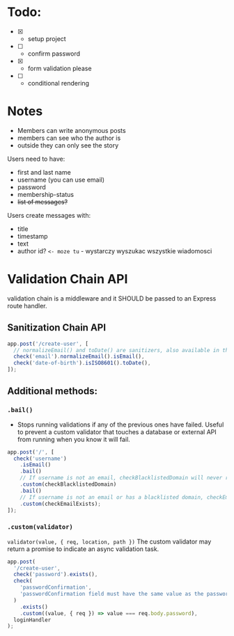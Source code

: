 # Todo:

- [x] - setup project
- [ ] - confirm password
- [x] - form validation please
- [ ] - conditional rendering

# Notes

- Members can write anonymous posts
- members can see who the author is
- outside they can only see the story

Users need to have:

- first and last name
- username (you can use email)
- password
- membership-status
- ~~list of messages?~~

Users create messages with:

- title
- timestamp
- text
- author id? `<- moze tu` - wystarczy wyszukac wszystkie wiadomosci

# Validation Chain API

validation chain is a middleware and it SHOULD be passed to an Express route handler.

## Sanitization Chain API

```js
app.post('/create-user', [
  // normalizeEmail() and toDate() are sanitizers, also available in the Sanitization Chain
  check('email').normalizeEmail().isEmail(),
  check('date-of-birth').isISO8601().toDate(),
]);
```

## Additional methods:

### `.bail()`

- Stops running validations if any of the previous ones have failed. Useful to prevent a custom validator that touches a database or external API from running when you know it will fail.

```js
app.post('/', [
  check('username')
    .isEmail()
    .bail()
    // If username is not an email, checkBlacklistedDomain will never run
    .custom(checkBlacklistedDomain)
    .bail()
    // If username is not an email or has a blacklisted domain, checkEmailExists will never run
    .custom(checkEmailExists);
]);
```

### `.custom(validator)`

`validator(value, { req, location, path })`
The custom validator may return a promise to indicate an async validation task.

```js
app.post(
  '/create-user',
  check('password').exists(),
  check(
    'passwordConfirmation',
    'passwordConfirmation field must have the same value as the password field'
  )
    .exists()
    .custom((value, { req }) => value === req.body.password),
  loginHandler
);
```
